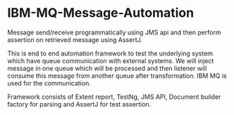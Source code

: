 # IBM-MQ-Message-Automation

Message send/receive programmatically using JMS api and then perform assertion on retrieved message using AssertJ. 

This is end to end automation framework to test the underlying system which have queue communication with external systems. We will inject message in one queue which will be processed and then listener will consume this message from another queue after transformation. IBM MQ is used for the communication.

Framework consists of Extent report, TestNg, JMS API, Document builder factory for parsing and AssertJ for test assertion.
